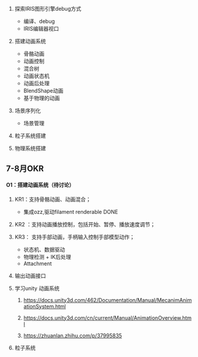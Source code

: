 1. 探索IRIS图形引擎debug方式
   - 编译、debug
   - IRIS编辑器视口

2. 搭建动画系统
   - 骨骼动画
   - 动画控制
   - 混合树
   - 动画状态机
   - 动画后处理
   - BlendShape动画
   - 基于物理的动画

3. 场景序列化
   - 场景管理

4. 粒子系统搭建

5. 物理系统搭建

   

## 7-8月OKR 

#### O1：搭建动画系统（待讨论）

1. KR1：支持骨骼动画、动画混合；
   - 集成ozz,驱动filament renderable DONE
2. KR2 ：支持动画播放控制，包括开始、暂停、播放速度调节；
3. KR3： 支持手部动画，手柄输入控制手部模型动作；
   - 状态机、数据驱动
   - 物理检测 + IK后处理
   - Attachment
4. 输出动画接口
5. 学习unity 动画系统
   1. https://docs.unity3d.com/462/Documentation/Manual/MecanimAnimationSystem.html

   2. https://docs.unity3d.com/cn/current/Manual/AnimationOverview.html

   3. https://zhuanlan.zhihu.com/p/37995835

6. 粒子系统







